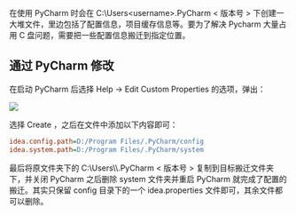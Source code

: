 在使用 PyCharm 时会在 C:\Users\<username>\.PyCharm < 版本号 > 下创建一大堆文件，里边包括了配置信息，项目缓存信息等。要为了解决 Pycharm 大量占用 C 盘问题，需要把一些配置信息搬迁到指定位置。

通过 PyCharm 修改
-------------

在启动 PyCharm 后选择 Help -> Edit Custom Properties 的选项，弹出：

![](https://img-blog.csdnimg.cn/20200322105304289.png)

选择 Create ，之后在文件中添加以下内容即可：

```ini
idea.config.path=D:/Program Files/.PyCharm/config
idea.system.path=D:/Program Files/.PyCharm/system
```

最后将原文件夹下的 C:\\Users\\<username>\\.PyCharm \< 版本号 \> 复制到目标搬迁文件夹下，并关闭 PyCharm 之后删除 system 文件夹并重启 PyCharm 就完成了配置的搬迁。其实只保留 config 目录下的一个 idea.properties 文件即可，其余文件都可以删除。

